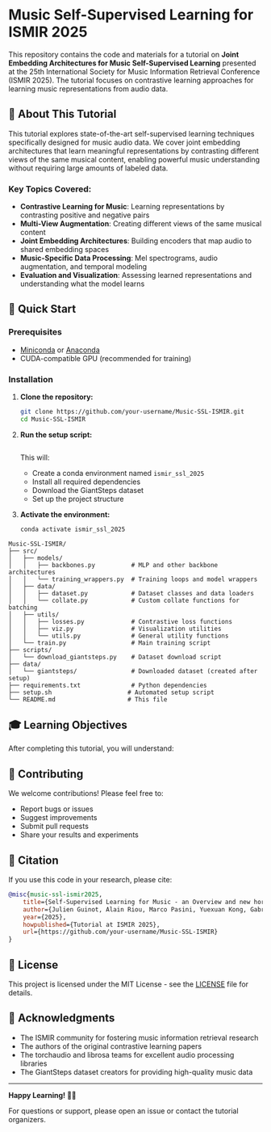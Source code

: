 # Music Self-Supervised Learning for ISMIR 2025

This repository contains the code and materials for a tutorial on **Joint Embedding Architectures for Music Self-Supervised Learning** presented at the 25th International Society for Music Information Retrieval Conference (ISMIR 2025). The tutorial focuses on contrastive learning approaches for learning music representations from audio data.

## 🎵 About This Tutorial

This tutorial explores state-of-the-art self-supervised learning techniques specifically designed for music audio data. We cover joint embedding architectures that learn meaningful representations by contrasting different views of the same musical content, enabling powerful music understanding without requiring large amounts of labeled data.

### Key Topics Covered:
- **Contrastive Learning for Music**: Learning representations by contrasting positive and negative pairs
- **Multi-View Augmentation**: Creating different views of the same musical content
- **Joint Embedding Architectures**: Building encoders that map audio to shared embedding spaces
- **Music-Specific Data Processing**: Mel spectrograms, audio augmentation, and temporal modeling
- **Evaluation and Visualization**: Assessing learned representations and understanding what the model learns

## 🚀 Quick Start

### Prerequisites
- [Miniconda](https://docs.conda.io/en/latest/miniconda.html) or [Anaconda](https://www.anaconda.com/products/distribution)
- CUDA-compatible GPU (recommended for training)

### Installation

1. **Clone the repository:**
   ```bash
   git clone https://github.com/your-username/Music-SSL-ISMIR.git
   cd Music-SSL-ISMIR
   ```

2. **Run the setup script:**
   ```bash setup.sh
   ```

   This will:
   - Create a conda environment named `ismir_ssl_2025`
   - Install all required dependencies
   - Download the GiantSteps dataset
   - Set up the project structure

3. **Activate the environment:**
   ```bash
   conda activate ismir_ssl_2025
   ```

```
Music-SSL-ISMIR/
├── src/
│   ├── models/
│   │   ├── backbones.py          # MLP and other backbone architectures
│   │   └── training_wrappers.py  # Training loops and model wrappers
│   ├── data/
│   │   ├── dataset.py            # Dataset classes and data loaders
│   │   └── collate.py            # Custom collate functions for batching
│   ├── utils/
│   │   ├── losses.py             # Contrastive loss functions
│   │   ├── viz.py                # Visualization utilities
│   │   └── utils.py              # General utility functions
│   └── train.py                  # Main training script
├── scripts/
│   └── download_giantsteps.py    # Dataset download script
├── data/
│   └── giantsteps/               # Downloaded dataset (created after setup)
├── requirements.txt              # Python dependencies
├── setup.sh                     # Automated setup script
└── README.md                    # This file
```


## 🎓 Learning Objectives

After completing this tutorial, you will understand:



## 🤝 Contributing

We welcome contributions! Please feel free to:
- Report bugs or issues
- Suggest improvements
- Submit pull requests
- Share your results and experiments

## 📄 Citation

If you use this code in your research, please cite:

```bibtex
@misc{music-ssl-ismir2025,
    title={Self-Supervised Learning for Music - an Overview and new horizons},
    author={Julien Guinot, Alain Riou, Marco Pasini, Yuexuan Kong, Gabriel Meseguer-Brocal, Stefan Lattner},
    year={2025},
    howpublished={Tutorial at ISMIR 2025},
    url={https://github.com/your-username/Music-SSL-ISMIR}
}
```

## 📝 License

This project is licensed under the MIT License - see the [LICENSE](LICENSE) file for details.

## 🙏 Acknowledgments

- The ISMIR community for fostering music information retrieval research
- The authors of the original contrastive learning papers
- The torchaudio and librosa teams for excellent audio processing libraries
- The GiantSteps dataset creators for providing high-quality music data

---

**Happy Learning! 🎵🤖**

For questions or support, please open an issue or contact the tutorial organizers.